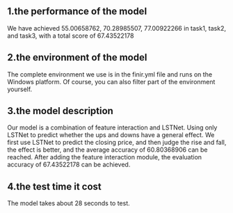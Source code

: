 ## 1.the performance of the model

We have achieved 55.00658762, 70.28985507, 77.00922266 in task1, task2, and task3, with a total score of 67.43522178

## 2.the environment of the model

The complete environment we use is in the finir.yml file and runs on the Windows platform. Of course, you can also filter part of the environment yourself.

## 3.the model description

Our model is a combination of feature interaction and LSTNet. Using only LSTNet to predict whether the ups and downs have a general effect. We first use LSTNet to predict the closing price, and then judge the rise and fall, the effect is better, and the average accuracy of 60.80368906 can be reached. After adding the feature interaction module, the evaluation accuracy of 67.43522178 can be achieved.

## 4.the test time it cost

The model takes about 28 seconds to test.